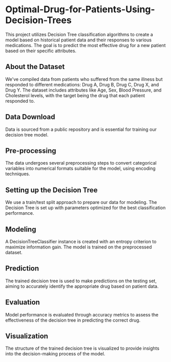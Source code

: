 # Optimal-Drug-for-Patients-Using-Decision-Trees
This project utilizes Decision Tree classification algorithms to create a model based on historical patient data and their responses to various medications. The goal is to predict the most effective drug for a new patient based on their specific attributes.
## About the Dataset
We've compiled data from patients who suffered from the same illness but responded to different medications: Drug A, Drug B, Drug C, Drug X, and Drug Y. The dataset includes attributes like Age, Sex, Blood Pressure, and Cholesterol levels, with the target being the drug that each patient responded to.

## Data Download
Data is sourced from a public repository and is essential for training our decision tree model.

## Pre-processing
The data undergoes several preprocessing steps to convert categorical variables into numerical formats suitable for the model, using encoding techniques.

## Setting up the Decision Tree
We use a train/test split approach to prepare our data for modeling. The Decision Tree is set up with parameters optimized for the best classification performance.

## Modeling
A DecisionTreeClassifier instance is created with an entropy criterion to maximize information gain. The model is trained on the preprocessed dataset.

## Prediction
The trained decision tree is used to make predictions on the testing set, aiming to accurately identify the appropriate drug based on patient data.

## Evaluation
Model performance is evaluated through accuracy metrics to assess the effectiveness of the decision tree in predicting the correct drug.

## Visualization
The structure of the trained decision tree is visualized to provide insights into the decision-making process of the model.
